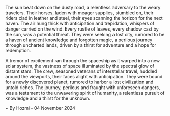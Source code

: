 
The sun beat down on the dusty road, a relentless adversary to the weary travelers. Their horses, laden with meager supplies, stumbled on, their riders clad in leather and steel, their eyes scanning the horizon for the next haven. The air hung thick with anticipation and trepidation, whispers of danger carried on the wind. Every rustle of leaves, every shadow cast by the sun, was a potential threat.  They were seeking a lost city, rumored to be a haven of ancient knowledge and forgotten magic, a perilous journey through uncharted lands, driven by a thirst for adventure and a hope for redemption.

A tremor of excitement ran through the spaceship as it warped into a new solar system, the vastness of space illuminated by the spectral glow of distant stars. The crew, seasoned veterans of interstellar travel, huddled around the viewports, their faces alight with anticipation. They were bound for a newly discovered planet, rumored to harbor a lost civilization and untold riches. The journey, perilous and fraught with unforeseen dangers, was a testament to the unwavering spirit of humanity, a relentless pursuit of knowledge and a thirst for the unknown. 

~ By Hozmi - 04 November 2024
